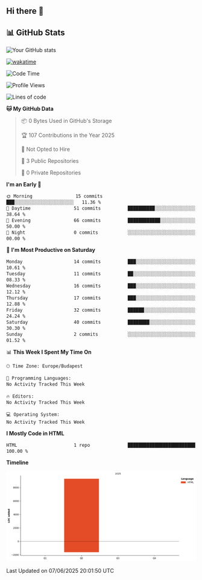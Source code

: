 ## Hi there 👋

## 📊 GitHub Stats
![Your GitHub stats](https://github-readme-stats.vercel.app/api?username=ViliHun609)

[![wakatime](https://github-readme-stats.vercel.app/api/wakatime?username=ViliHun609)](https://github.com/anuraghazra/github-readme-stats)


<!--START_SECTION:waka-->
![Code Time](http://img.shields.io/badge/Code%20Time-0%20secs-blue)

![Profile Views](http://img.shields.io/badge/Profile%20Views-0-blue)

![Lines of code](https://img.shields.io/badge/From%20Hello%20World%20I%27ve%20Written-9.3%20thousand%20lines%20of%20code-blue)

**🐱 My GitHub Data** 

> 📦 0 Bytes Used in GitHub's Storage 
 > 
> 🏆 107 Contributions in the Year 2025
 > 
> 🚫 Not Opted to Hire
 > 
> 📜 3 Public Repositories 
 > 
> 🔑 0 Private Repositories 
 > 
**I'm an Early 🐤** 

```text
🌞 Morning                15 commits          ███░░░░░░░░░░░░░░░░░░░░░░   11.36 % 
🌆 Daytime                51 commits          ██████████░░░░░░░░░░░░░░░   38.64 % 
🌃 Evening                66 commits          ████████████░░░░░░░░░░░░░   50.00 % 
🌙 Night                  0 commits           ░░░░░░░░░░░░░░░░░░░░░░░░░   00.00 % 
```
📅 **I'm Most Productive on Saturday** 

```text
Monday                   14 commits          ███░░░░░░░░░░░░░░░░░░░░░░   10.61 % 
Tuesday                  11 commits          ██░░░░░░░░░░░░░░░░░░░░░░░   08.33 % 
Wednesday                16 commits          ███░░░░░░░░░░░░░░░░░░░░░░   12.12 % 
Thursday                 17 commits          ███░░░░░░░░░░░░░░░░░░░░░░   12.88 % 
Friday                   32 commits          ██████░░░░░░░░░░░░░░░░░░░   24.24 % 
Saturday                 40 commits          ████████░░░░░░░░░░░░░░░░░   30.30 % 
Sunday                   2 commits           ░░░░░░░░░░░░░░░░░░░░░░░░░   01.52 % 
```


📊 **This Week I Spent My Time On** 

```text
🕑︎ Time Zone: Europe/Budapest

💬 Programming Languages: 
No Activity Tracked This Week

🔥 Editors: 
No Activity Tracked This Week

💻 Operating System: 
No Activity Tracked This Week
```

**I Mostly Code in HTML** 

```text
HTML                     1 repo              █████████████████████████   100.00 % 
```



**Timeline**

![Lines of Code chart](https://raw.githubusercontent.com/ViliHun609/ViliHun609/main/assets/bar_graph.png)


 Last Updated on 07/06/2025 20:01:50 UTC
<!--END_SECTION:waka-->

<!--
**ViliHun609/ViliHun609** is a ✨ _special_ ✨ repository because its `README.md` (this file) appears on your GitHub profile.

Here are some ideas to get you started:

- 🔭 I’m currently working on ...
- 🌱 I’m currently learning ...
- 👯 I’m looking to collaborate on ...
- 🤔 I’m looking for help with ...
- 💬 Ask me about ...
- 📫 How to reach me: ...
- 😄 Pronouns: ...
- ⚡ Fun fact: ...
-->
